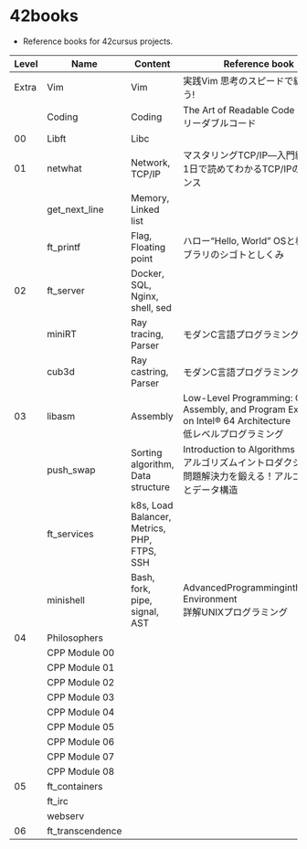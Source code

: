 # 42books
- Reference books for 42cursus projects.

| Level | Name             | Content                                     | Reference book                                                                                                |
|-------|------------------|---------------------------------------------|---------------------------------------------------------------------------------------------------------------|
| Extra | Vim              | Vim                                         | 実践Vim 思考のスピードで編集しよう!                                                                           |
|       | Coding           | Coding                                      | The Art of Readable Code<br>リーダブルコード                                                                  |
| 00    | Libft            | Libc                                        |                                                                                                               |
| 01    | netwhat          | Network, TCP/IP                             | マスタリングTCP/IP―入門編―<br>1日で読めてわかるTCP/IPのエッセンス                                             |
|       | get_next_line    | Memory, Linked list                         |                                                                                                               |
|       | ft_printf        | Flag, Floating point                        | ハロー“Hello, World” OSと標準ライブラリのシゴトとしくみ                                                       |
| 02    | ft_server        | Docker, SQL, Nginx, shell, sed              |                                                                                                               |
|       | miniRT           | Ray tracing, Parser                         | モダンC言語プログラミング                                                                                     |
|       | cub3d            | Ray castring, Parser                        | モダンC言語プログラミング                                                                                     |
| 03    | libasm           | Assembly                                    | Low-Level Programming: C, Assembly, and Program Execution on Intel® 64 Architecture<br>低レベルプログラミング |
|       | push_swap        | Sorting algorithm, Data structure           | Introduction to Algorithms<br>アルゴリズムイントロダクション<br>問題解決力を鍛える！アルゴリズムとデータ構造  |
|       | ft_services      | k8s, Load Balancer, Metrics, PHP, FTPS, SSH |                                                                                                               |
|       | minishell        | Bash, fork, pipe, signal, AST               | AdvancedProgrammingintheUNIX® Environment<br>詳解UNIXプログラミング                                           |
| 04    | Philosophers     |                                             |                                                                                                               |
|       | CPP Module 00    |                                             |                                                                                                               |
|       | CPP Module 01    |                                             |                                                                                                               |
|       | CPP Module 02    |                                             |                                                                                                               |
|       | CPP Module 03    |                                             |                                                                                                               |
|       | CPP Module 04    |                                             |                                                                                                               |
|       | CPP Module 05    |                                             |                                                                                                               |
|       | CPP Module 06    |                                             |                                                                                                               |
|       | CPP Module 07    |                                             |                                                                                                               |
|       | CPP Module 08    |                                             |                                                                                                               |
| 05    | ft_containers    |                                             |                                                                                                               |
|       | ft_irc           |                                             |                                                                                                               |
|       | webserv          |                                             |                                                                                                               |
| 06    | ft_transcendence |                                             |                                                                                                               |

